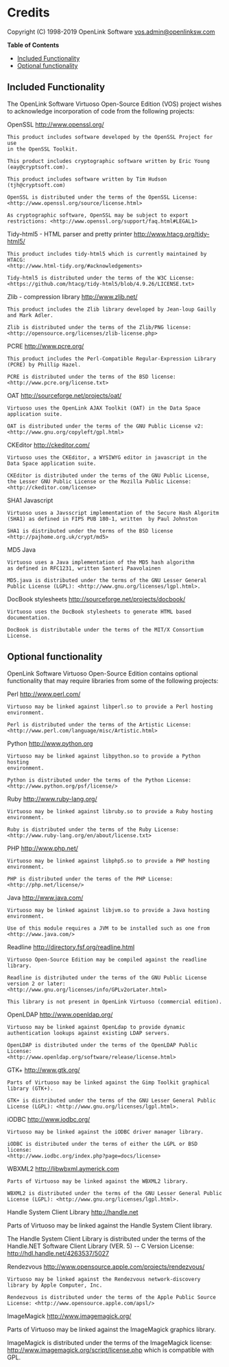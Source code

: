 # Credits

Copyright (C) 1998-2019 OpenLink Software <vos.admin@openlinksw.com>

<!-- START doctoc generated TOC please keep comment here to allow auto update -->
<!-- DON'T EDIT THIS SECTION, INSTEAD RE-RUN doctoc TO UPDATE -->
**Table of Contents**

- [Included Functionality](#included-functionality)
- [Optional functionality](#optional-functionality)

<!-- END doctoc generated TOC please keep comment here to allow auto update -->


## Included Functionality

The OpenLink Software Virtuoso Open-Source Edition (VOS) project wishes to
acknowledge incorporation of code from the following projects:

OpenSSL
<http://www.openssl.org/>

    This product includes software developed by the OpenSSL Project for use
    in the OpenSSL Toolkit.

    This product includes cryptographic software written by Eric Young
    (eay@cryptsoft.com).

    This product includes software written by Tim Hudson
    (tjh@cryptsoft.com)

    OpenSSL is distributed under the terms of the OpenSSL License:
    <http://www.openssl.org/source/license.html>

    As cryptographic software, OpenSSL may be subject to export
    restrictions: <http://www.openssl.org/support/faq.html#LEGAL1>


Tidy-html5 - HTML parser and pretty printer
<http://www.htacg.org/tidy-html5/>

    This product includes tidy-html5 which is currently maintained by HTACG:
    <http://www.html-tidy.org/#acknowledgements>

    Tidy-html5 is distributed under the terms of the W3C License:
    <https://github.com/htacg/tidy-html5/blob/4.9.26/LICENSE.txt>


Zlib - compression library
<http://www.zlib.net/>

    This product includes the Zlib library developed by Jean-loup Gailly
    and Mark Adler.

    Zlib is distributed under the terms of the Zlib/PNG license:
    <http://opensource.org/licenses/zlib-license.php>


PCRE
<http://www.pcre.org/>

    This product includes the Perl-Compatible Regular-Expression Library
    (PCRE) by Phillip Hazel.

    PCRE is distributed under the terms of the BSD license:
    <http://www.pcre.org/license.txt>


OAT
<http://sourceforge.net/projects/oat/>

    Virtuoso uses the OpenLink AJAX Toolkit (OAT) in the Data Space
    application suite.

    OAT is distributed under the terms of the GNU Public License v2:
    <http://www.gnu.org/copyleft/gpl.html>


CKEditor
<http://ckeditor.com/>

    Virtuoso uses the CKEditor, a WYSIWYG editor in javascript in the
    Data Space application suite.

    CKEditor is distributed under the terms of the GNU Public License,
    the Lesser GNU Public License or the Mozilla Public License:
    <http://ckeditor.com/license>


SHA1 Javascript

    Virtuoso uses a Javsscript implementation of the Secure Hash Algoritm
    (SHA1) as defined in FIPS PUB 180-1, written  by Paul Johnston

    SHA1 is distributed under the terms of the BSD license
    <http://pajhome.org.uk/crypt/md5>


MD5 Java

    Virtuoso uses a Java implementation of the MD5 hash algorithm
    as defined in RFC1231, written Santeri Paavolainen

    MD5.java is distributed under the terms of the GNU Lesser General
    Public License (LGPL): <http://www.gnu.org/licenses/lgpl.html>.


DocBook stylesheets
<http://sourceforge.net/projects/docbook/>

    Virtuoso uses the DocBook stylesheets to generate HTML based documentation.

    DocBook is distributable under the terms of the MIT/X Consortium License.


## Optional functionality

OpenLink Software Virtuoso Open-Source Edition contains optional
functionality that may require libraries from some of the following
projects:


Perl
<http://www.perl.com/>

    Virtuoso may be linked against libperl.so to provide a Perl hosting
    environment.

    Perl is distributed under the terms of the Artistic License:
    <http://www.perl.com/language/misc/Artistic.html>


Python
<http://www.python.org>

    Virtuoso may be linked against libpython.so to provide a Python hosting
    environment.

    Python is distributed under the terms of the Python License:
    <http://www.python.org/psf/license/>


Ruby
<http://www.ruby-lang.org/>

    Virtuoso may be linked against libruby.so to provide a Ruby hosting
    environment.

    Ruby is distributed under the terms of the Ruby License:
    <http://www.ruby-lang.org/en/about/license.txt>


PHP
<http://www.php.net/>

    Virtuoso may be linked against libphp5.so to provide a PHP hosting
    environment.

    PHP is distributed under the terms of the PHP License:
    <http://php.net/license/>


Java
<http://www.java.com/>

    Virtuoso may be linked against libjvm.so to provide a Java hosting
    environment.

    Use of this module requires a JVM to be installed such as one from
    <http://www.java.com/>


Readline
<http://directory.fsf.org/readline.html>

    Virtuoso Open-Source Edition may be compiled against the readline
    library.

    Readline is distributed under the terms of the GNU Public License
    version 2 or later:
    <http://www.gnu.org/licenses/info/GPLv2orLater.html>

    This library is not present in OpenLink Virtuoso (commercial edition).


OpenLDAP
<http://www.openldap.org/>

    Virtuoso may be linked against OpenLdap to provide dynamic
    authentication lookups against existing LDAP servers.

    OpenLDAP is distributed under the terms of the OpenLDAP Public License:
    <http://www.openldap.org/software/release/license.html>


GTK+
<http://www.gtk.org/>

    Parts of Virtuoso may be linked against the Gimp Toolkit graphical
    library (GTK+).

    GTK+ is distributed under the terms of the GNU Lesser General Public
    License (LGPL): <http://www.gnu.org/licenses/lgpl.html>.


iODBC
<http://www.iodbc.org/>

    Virtuoso may be linked against the iODBC driver manager library.

    iODBC is distributed under the terms of either the LGPL or BSD license:
    <http://www.iodbc.org/index.php?page=docs/license>


WBXML2
<http://libwbxml.aymerick.com>

    Parts of Virtuoso may be linked against the WBXML2 library.

    WBXML2 is distributed under the terms of the GNU Lesser General Public
    License (LGPL): <http://www.gnu.org/licenses/lgpl.html>.


Handle System Client Library
<http://handle.net>

   Parts of Virtuoso may be linked against the Handle System Client library.

   The Handle System Client Library is distributed under the terms of
   the Handle.NET Software Client Library (VER. 5) -- C Version License:
   <http://hdl.handle.net/4263537/5027>


Rendezvous
<http://www.opensource.apple.com/projects/rendezvous/>

    Virtuoso may be linked against the Rendezvous network-discovery
    library by Apple Computer, Inc.

    Rendezvous is distributed under the terms of the Apple Public Source
    License: <http://www.opensource.apple.com/apsl/>


ImageMagick
<http://www.imagemagick.org/>

   Parts of Virtuoso may be linked against the ImageMagick graphics library.

   ImageMagick is distributed under the terms of the ImageMagick license:
   <http://www.imagemagick.org/script/license.php> which is compatible
   with GPL.
